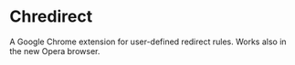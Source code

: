 # Chredirect

A Google Chrome extension for user-defined redirect rules. Works also in the new Opera browser.


